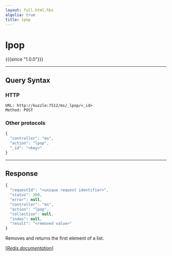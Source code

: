 ```yaml
---
layout: full.html.hbs
algolia: true
title: lpop
---
```


# lpop

{{{since "1.0.0"}}}



---

## Query Syntax

### HTTP

```http
URL: http://kuzzle:7512/ms/_lpop/<_id>
Method: POST
```

### Other protocols


```js
{
  "controller": "ms",
  "action": "lpop",
  "_id": "<key>"
}
```

---

## Response

```javascript
{
  "requestId": "<unique request identifier>",
  "status": 200,
  "error": null,
  "controller": "ms",
  "action": "lpop",
  "collection": null,
  "index": null,
  "result": "<removed value>"
}
```

Removes and returns the first element of a list.

[[_Redis documentation_]](https://redis.io/commands/lpop)

